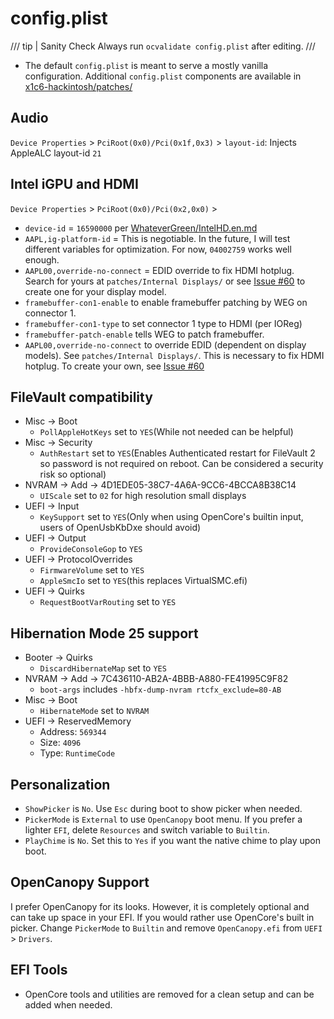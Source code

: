 ﻿# config.plist

/// tip | Sanity Check
Always run `ocvalidate config.plist` after editing.
///

* The default `config.plist` is meant to serve a mostly vanilla configuration. Additional `config.plist` components are available in [x1c6-hackintosh/patches/](https://github.com/tylernguyen/x1c6-hackintosh/tree/main/patches)

## Audio

`Device Properties` > `PciRoot(0x0)/Pci(0x1f,0x3)` > `layout-id`: Injects AppleALC layout-id `21`

## Intel iGPU and HDMI

`Device Properties` > `PciRoot(0x0)/Pci(0x2,0x0)` >

- `device-id` = `16590000` per [WhateverGreen/IntelHD.en.md](https://github.com/acidanthera/WhateverGreen/blob/master/Manual/FAQ.IntelHD.en.md)
- `AAPL,ig-platform-id` = This is negotiable. In the future, I will test different variables for optimization. For now, `04002759` works well enough.
- `AAPL00,override-no-connect` = EDID override to fix HDMI hotplug. Search for yours at `patches/Internal Displays/` or see [Issue #60](https://github.com/tylernguyen/x1c6-hackintosh/issues/60) to create one for your display model.
- `framebuffer-con1-enable` to enable framebuffer patching by WEG on connector 1.
- `framebuffer-con1-type` to set connector 1 type to HDMI (per IOReg)
- `framebuffer-patch-enable` tells WEG to patch framebuffer.
- `AAPL00,override-no-connect` to override EDID (dependent on display models). See `patches/Internal Displays/`. This is necessary to fix HDMI hotplug. To create your own, see [Issue #60](https://github.com/tylernguyen/x1c6-hackintosh/issues/60)

## FileVault compatibility

- Misc -> Boot
    - `PollAppleHotKeys` set to `YES`(While not needed can be helpful)
- Misc -> Security
    - `AuthRestart` set to `YES`(Enables Authenticated restart for FileVault 2 so password is not required on reboot. Can be considered a security risk so optional)
- NVRAM -> Add -> 4D1EDE05-38C7-4A6A-9CC6-4BCCA8B38C14
    - `UIScale` set to `02` for high resolution small displays
- UEFI -> Input
    - `KeySupport` set to `YES`(Only when using OpenCore's builtin input, users of OpenUsbKbDxe should avoid)
- UEFI -> Output
    - `ProvideConsoleGop` to `YES`
- UEFI -> ProtocolOverrides
    - `FirmwareVolume` set to `YES`
    - `AppleSmcIo` set to `YES`(this replaces VirtualSMC.efi)
- UEFI -> Quirks
    - `RequestBootVarRouting` set to `YES`

## Hibernation Mode 25 support

- Booter -> Quirks
    - `DiscardHibernateMap` set to `YES`
- NVRAM -> Add -> 7C436110-AB2A-4BBB-A880-FE41995C9F82
    - `boot-args` includes `-hbfx-dump-nvram rtcfx_exclude=80-AB`
- Misc -> Boot
    - `HibernateMode` set to `NVRAM`
- UEFI -> ReservedMemory
    - Address: `569344`
    - Size: `4096`
    - Type: `RuntimeCode`

## Personalization

- `ShowPicker` is `No`. Use `Esc` during boot to show picker when needed.
- `PickerMode` is `External` to use `OpenCanopy` boot menu. If you prefer a lighter `EFI`, delete `Resources` and switch variable to `Builtin`.
- `PlayChime` is `No`. Set this to `Yes` if you want the native chime to play upon boot.

## OpenCanopy Support

I prefer OpenCanopy for its looks. However, it is completely optional and can take up space in your EFI. If you would rather use OpenCore's built in picker. Change `PickerMode` to `Builtin` and remove `OpenCanopy.efi` from `UEFI` > `Drivers`.

## EFI Tools

* OpenCore tools and utilities are removed for a clean setup and can be added when needed.
